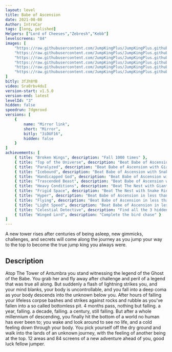 ```yaml
---
layout: level
title: Babe of Ascension
date: 2021-08-08
Author: IntroCar
tags: [long, polished]
Helpers: ["Lord of Cheeses","Zebresh","Kebb"]
levelscreens: "84"
images: [
    "https://raw.githubusercontent.com/JumpKingPlus/JumpKingPlus.github.io/www/images/workshop/levels/ws3-banner.png",
    "https://raw.githubusercontent.com/JumpKingPlus/JumpKingPlus.github.io/www/images/workshop/levels/ws3-2.png",
    "https://raw.githubusercontent.com/JumpKingPlus/JumpKingPlus.github.io/www/images/workshop/levels/ws3-3.png",
    "https://raw.githubusercontent.com/JumpKingPlus/JumpKingPlus.github.io/www/images/workshop/levels/ws3-4.png",
    "https://raw.githubusercontent.com/JumpKingPlus/JumpKingPlus.github.io/www/images/workshop/levels/ws3-5.png",
    "https://raw.githubusercontent.com/JumpKingPlus/JumpKingPlus.github.io/www/images/workshop/levels/ws3-6.png"
]
bitly: 3fJh8YB
video: Sra0rbv4duI
version-start: v1.5.0
version-end: latest
levelId: "3"
hidden: false
speedrun: 7dgmroxd
versions: [
    {
        name: "Mirror link",
        short: "Mirror",
        bitly: "3iDUF16",
        hidden: false
    }
]
achievements: [
    { title: "Broken Wings", description: "Fall 1000 times" },
    { title: "Top of the Universe", description: "Beat Babe of Ascension" },
    { title: "Paralyzed", description: "Beat Babe of Ascension with Giant Boots" },
    { title: "Icebound", description: "Beat Babe of Ascension with Snake Ring" },
    { title: "Handicapped God", description: "Beat Babe of Ascension with Giant boots and Snake Ring" },
    { title: "Trascended Beast", description: "Beat Babe of Ascension without falling once" },
    { title: "Heavy Conditions", description: "Beat The Nest with Giant Boots" },
    { title: "Frigid Space", description: "Beat The Nest with Snake Ring" },
    { title: "Hyper", description: "Beat Babe of Ascension in less than 2 hours" },
    { title: "Flying", description: "Beat Babe of Ascension in less than 1 hour" },
    { title: "Light Speed", description: "Beat Babe of Ascension in less than 45 minutes" },
    { title: "Celestial Detective", description: "Find all the 3 hidden rooms" },
    { title: "Winged Lord", description: "Complete the bird chase" }
]
---
```


A new tower rises after centuries of being asleep, new gimmicks, challenges, and secrets will come along the journey as you jump your way to the top to become the true jump king you always were.

<!-- more -->

<div id="description">
    <h2>Description</h2>
    <p>Atop The Tower of Antumbra you stand witnessing the legend of the Ghost of the Babe. You grab her and fly away after challenge and peril of a legend that was true all along. But suddenly a flash of lightning strikes you, and your mind blanks, your body is uncontrollable, and you fall into a deep coma as your body descends into the unknown below you. After hours of falling your lifeless corpse bashes and strikes against rocks and rubble as you've fallen into a so called bottomless pit. 4 months pass, nothing but falling. a year, falling. a decade, falling. a century, still falling. But after a whole millennium of descending, you finally hit the bottom of a world no human has ever been to; you wake and look around to see no life, and a cold feeling down through your body. You pick yourself off the dry ground and walk into the lands of an unknown journey, with the feeling of another being at the top. 12 areas and 84 screens of a new adventure ahead of you, good luck fellow jumper.</p>
</div>
